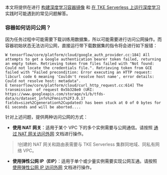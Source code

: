 
本文将提供在进行 [构建深度学习容器镜像](https://cloud.tencent.com/document/product/457/60220) 和 [在 TKE Serverless 上运行深度学习](https://cloud.tencent.com/document/product/457/60221) 实践时可能遇到的常见问题解答。  


### 容器如何访问公网？

因为任务过程中可能需要下载训练用数据集，所以可能需要进行访问公网操作。而容器初始状态无法访问公网，直接运行带下载数据集的指令将会进行如下报错：

```shell
W tensorflow/core/platform/cloud/google_auth_provider.cc:184] All attempts to get a Google authentication bearer token failed, returning an empty token. Retrieving token from files failed with "Not found: Could not locate the credentials file.". Retrieving token from GCE failed with "Failed precondition: Error executing an HTTP request: libcurl code 6 meaning 'Couldn't resolve host name', error details: Could not resolve host: metadata".
E tensorflow/core/platform/cloud/curl_http_request.cc:614] The transmission  of request 0x5b328e0 (URI: https://www.googleapis.com/storage/v1/b/tfds-data/o/dataset_info%2Fmnist%2F3.0.1?fields=size%2Cgeneration%2Cupdated) has been stuck at 0 of 0 bytes for 61 seconds and will be aborted....
```

针对上述问题，提供两种访问公网的方式：

- **使用 NAT 网关**：适用于某个 VPC 下的多个实例需要与公网通信。请按照 [通过 NAT 网关访问外网](https://cloud.tencent.com/document/product/457/48710#.E9.AA.8C.E8.AF.81.E9.85.8D.E7.BD.AE) 文档进行操作。  
>!创建的 NAT 网关和路由表需要与 TKE Serverless 集群同地域、同私有网络 VPC。  
- **使用弹性公网 IP（EIP）**：适用于单个或少量实例需要实现公网互通。请按照 [使用弹性公网 IP 访问外网](https://cloud.tencent.com/document/product/457/60354) 文档进行操作。  








